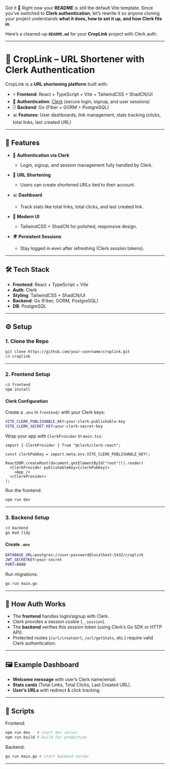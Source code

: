 Got it 🚀
Right now your **README** is still the default Vite template. Since you’ve switched to **Clerk authentication**, let’s rewrite it so anyone cloning your project understands **what it does, how to set it up, and how Clerk fits in**.

Here’s a cleaned-up **`README.md`** for your **CropLink** project with Clerk auth:

---

# 🌱 CropLink – URL Shortener with Clerk Authentication

CropLink is a **URL shortening platform** built with:

* ⚡ **Frontend**: React + TypeScript + Vite + TailwindCSS + ShadCN/UI
* 🔑 **Authentication**: [Clerk](https://clerk.com) (secure login, signup, and user sessions)
* 🗄️ **Backend**: Go (Fiber + GORM + PostgreSQL)
* 📊 **Features**: User dashboards, link management, stats tracking (clicks, total links, last created URL)

---

## 🚀 Features

* 🔐 **Authentication via Clerk**

  * Login, signup, and session management fully handled by Clerk.
* 🔗 **URL Shortening**

  * Users can create shortened URLs tied to their account.
* 📊 **Dashboard**

  * Track stats like total links, total clicks, and last created link.
* 🎨 **Modern UI**

  * TailwindCSS + ShadCN for polished, responsive design.
* 🌍 **Persistent Sessions**

  * Stay logged in even after refreshing (Clerk session tokens).

---

## 🛠️ Tech Stack

* **Frontend**: React + TypeScript + Vite
* **Auth**: Clerk
* **Styling**: TailwindCSS + ShadCN/UI
* **Backend**: Go (Fiber, GORM, PostgreSQL)
* **DB**: PostgreSQL

---

## ⚙️ Setup

### 1. Clone the Repo

```bash
git clone https://github.com/your-username/croplink.git
cd croplink
```

---

### 2. Frontend Setup

```bash
cd frontend
npm install
```

#### Clerk Configuration

Create a `.env` in `frontend/` with your Clerk keys:

```bash
VITE_CLERK_PUBLISHABLE_KEY=your-clerk-publishable-key
VITE_CLERK_SECRET_KEY=your-clerk-secret-key
```

Wrap your app with `ClerkProvider` in `main.tsx`:

```tsx
import { ClerkProvider } from "@clerk/clerk-react";

const clerkPubKey = import.meta.env.VITE_CLERK_PUBLISHABLE_KEY!;

ReactDOM.createRoot(document.getElementById("root")!).render(
  <ClerkProvider publishableKey={clerkPubKey}>
    <App />
  </ClerkProvider>
);
```

Run the frontend:

```bash
npm run dev
```

---

### 3. Backend Setup

```bash
cd backend
go mod tidy
```

#### Create `.env`

```bash
DATABASE_URL=postgres://user:password@localhost:5432/croplink
JWT_SECRETKEY=your-secret
PORT=8080
```

Run migrations:

```bash
go run main.go
```

---

## 🔐 How Auth Works

* The **frontend** handles login/signup with Clerk.
* Clerk provides a session cookie (`__session`).
* The **backend** verifies this session token (using Clerk’s Go SDK or HTTP API).
* Protected routes (`/url/createUrl`, `/url/getStats`, etc.) require valid Clerk authentication.

---

## 🖼️ Example Dashboard

* **Welcome message** with user’s Clerk name/email.
* **Stats cards** (Total Links, Total Clicks, Last Created URL).
* **User’s URLs** with redirect & click tracking.

---

## 📜 Scripts

Frontend:

```bash
npm run dev   # start dev server
npm run build # build for production
```

Backend:

```bash
go run main.go # start backend server
```

---

